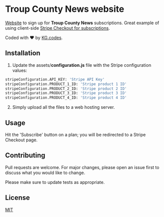 # Troup County News website

[Website](http://troupcountynews.wavelinkllc.com) to sign up for **Troup County News** subscriptions. Great example of  using client-side [Stripe Checkout for subscriptions](https://stripe.com/docs/payments/checkout/client-subscription).

Coded with ❤️ by [KG.codes](https://www.kg.codes).


## Installation

1. Update the assets/**configuration.js** file with the Stripe configuration values:

```bash
stripeConfiguration.API_KEY: 'Stripe API Key'
stripeConfiguration.PRODUCT_1_ID: 'Stripe product 1 ID'
stripeConfiguration.PRODUCT_2_ID: 'Stripe product 2 ID'
stripeConfiguration.PRODUCT_3_ID: 'Stripe product 3 ID'
stripeConfiguration.PRODUCT_4_ID: 'Stripe product 4 ID'
```

2. Simply upload all the files to a web hosting server.

## Usage

Hit the 'Subscribe' button on a plan; you will be redirected to a Stripe Checkout page.

## Contributing
Pull requests are welcome. For major changes, please open an issue first to discuss what you would like to change.

Please make sure to update tests as appropriate.

## License
[MIT](https://choosealicense.com/licenses/mit/)